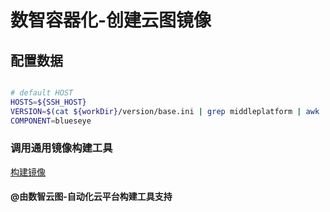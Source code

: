 # 数智容器化-创建云图镜像

## 配置数据

````bash

# default HOST 
HOSTS=${SSH_HOST}
VERSION=$(cat ${workDir}/version/base.ini | grep middleplatform | awk '{print $2}')
COMPONENT=blueseye
````

### 调用通用镜像构建工具

[构建镜像](buildImages.md)

#### @由数智云图-自动化云平台构建工具支持